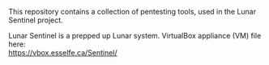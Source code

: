 This repository contains a collection of pentesting tools, used in the Lunar Sentinel project.  

Lunar Sentinel is a prepped up Lunar system. VirtualBox appliance (VM) file here:  
https://vbox.esselfe.ca/Sentinel/
